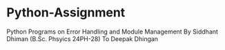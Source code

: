 # Python-Assignment
Python Programs on Error Handling and Module Management
By Siddhant Dhiman (B.Sc. Phsyics 24PH-28)
To Deepak Dhingan
